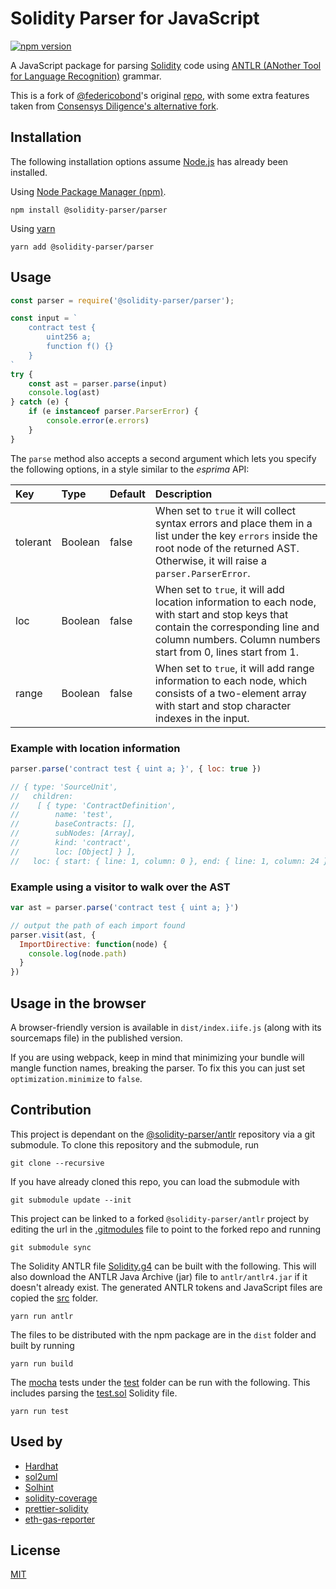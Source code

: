 # Solidity Parser for JavaScript

[![npm version](https://badge.fury.io/js/%40solidity-parser%2Fparser.svg)](https://badge.fury.io/js/%40solidity-parser%2Fparser)

A JavaScript package for parsing [Solidity](https://solidity.readthedocs.io/) code using [ANTLR \(ANother Tool for Language Recognition\)](https://www.antlr.org/) grammar.

This is a fork of [@federicobond](https://github.com/federicobond)'s original [repo](https://github.com/federicobond/solidity-parser-antlr), with some extra features taken from [Consensys Diligence's alternative fork](https://github.com/consensys/solidity-parser-antlr).

## Installation

The following installation options assume [Node.js](https://nodejs.org/en/download/) has already been installed.

Using [Node Package Manager \(npm\)](https://www.npmjs.com/).

```text
npm install @solidity-parser/parser
```

Using [yarn](https://yarnpkg.com/)

```text
yarn add @solidity-parser/parser
```

## Usage

```javascript
const parser = require('@solidity-parser/parser');

const input = `
    contract test {
        uint256 a;
        function f() {}
    }
`
try {
    const ast = parser.parse(input)
    console.log(ast)
} catch (e) {
    if (e instanceof parser.ParserError) {
        console.error(e.errors)
    }
}
```

The `parse` method also accepts a second argument which lets you specify the following options, in a style similar to the _esprima_ API:

| Key | Type | Default | Description |
| :--- | :--- | :--- | :--- |
| tolerant | Boolean | false | When set to `true` it will collect syntax errors and place them in a list under the key `errors` inside the root node of the returned AST. Otherwise, it will raise a `parser.ParserError`. |
| loc | Boolean | false | When set to `true`, it will add location information to each node, with start and stop keys that contain the corresponding line and column numbers. Column numbers start from 0, lines start from 1. |
| range | Boolean | false | When set to `true`, it will add range information to each node, which consists of a two-element array with start and stop character indexes in the input. |

### Example with location information

```javascript
parser.parse('contract test { uint a; }', { loc: true })

// { type: 'SourceUnit',
//   children:
//    [ { type: 'ContractDefinition',
//        name: 'test',
//        baseContracts: [],
//        subNodes: [Array],
//        kind: 'contract',
//        loc: [Object] } ],
//   loc: { start: { line: 1, column: 0 }, end: { line: 1, column: 24 } } }
```

### Example using a visitor to walk over the AST

```javascript
var ast = parser.parse('contract test { uint a; }')

// output the path of each import found
parser.visit(ast, {
  ImportDirective: function(node) {
    console.log(node.path)
  }
})
```

## Usage in the browser

A browser-friendly version is available in `dist/index.iife.js` \(along with its sourcemaps file\) in the published version.

If you are using webpack, keep in mind that minimizing your bundle will mangle function names, breaking the parser. To fix this you can just set `optimization.minimize` to `false`.

## Contribution

This project is dependant on the [@solidity-parser/antlr](https://github.com/solidity-parser/antlr) repository via a git submodule. To clone this repository and the submodule, run

```text
git clone --recursive
```

If you have already cloned this repo, you can load the submodule with

```text
git submodule update --init
```

This project can be linked to a forked `@solidity-parser/antlr` project by editing the url in the [.gitmodules](https://github.com/giulibar/Konect/tree/36adf0373135e1ba10f3740caa61d089557aa08e/node_modules/@solidity-parser/parser/.gitmodules/README.md) file to point to the forked repo and running

```text
git submodule sync
```

The Solidity ANTLR file [Solidity.g4](https://github.com/giulibar/Konect/tree/36adf0373135e1ba10f3740caa61d089557aa08e/node_modules/@solidity-parser/parser/antlr/Solidity.g4) can be built with the following. This will also download the ANTLR Java Archive \(jar\) file to `antlr/antlr4.jar` if it doesn't already exist. The generated ANTLR tokens and JavaScript files are copied the [src](https://github.com/giulibar/Konect/tree/36adf0373135e1ba10f3740caa61d089557aa08e/node_modules/@solidity-parser/parser/src/README.md) folder.

```text
yarn run antlr
```

The files to be distributed with the npm package are in the `dist` folder and built by running

```text
yarn run build
```

The [mocha](https://mochajs.org/) tests under the [test](https://github.com/giulibar/Konect/tree/36adf0373135e1ba10f3740caa61d089557aa08e/node_modules/@solidity-parser/parser/test/README.md) folder can be run with the following. This includes parsing the [test.sol](https://github.com/giulibar/Konect/tree/36adf0373135e1ba10f3740caa61d089557aa08e/node_modules/@solidity-parser/parser/test/test.sol) Solidity file.

```text
yarn run test
```

## Used by

* [Hardhat](https://hardhat.org/)
* [sol2uml](https://github.com/naddison36/sol2uml)
* [Solhint](https://github.com/protofire/solhint/)
* [solidity-coverage](https://github.com/sc-forks/solidity-coverage)
* [prettier-solidity](https://github.com/prettier-solidity/prettier-plugin-solidity/)
* [eth-gas-reporter](https://github.com/cgewecke/eth-gas-reporter)

## License

[MIT](https://github.com/giulibar/Konect/tree/36adf0373135e1ba10f3740caa61d089557aa08e/node_modules/@solidity-parser/parser/LICENSE/README.md)

